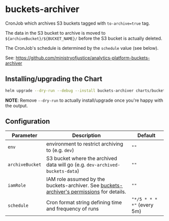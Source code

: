 # buckets-archiver

CronJob which archives S3 buckets tagged with `to-archive=true` tag.

The data in the S3 bucket to archive is moved to `${archiveBucket}/${BUCKET_NAME}/`
before the S3 bucket is actually deleted.

The CronJob's schedule is determined by the `schedule` value (see below).

See: <https://github.com/ministryofjustice/analytics-platform-buckets-archiver>

## Installing/upgrading the Chart

```bash
helm upgrade --dry-run --debug --install buckets-archiver charts/buckets-archiver --namespace default  -f chart-env-config/ENV/buckets-archiver.yml
```

**NOTE**: Remove `--dry-run` to actually install/upgrade once you're
happy with the output.

## Configuration

| Parameter       | Description                                                                                 | Default                    |
| --------------- | ------------------------------------------------------------------------------------------- | -------------------------- |
| `env`           | environment to restrict archiving to (e.g. `dev`)                                           | `""`                       |
| `archiveBucket` | S3 bucket where the archived data will go (e.g. `dev-archived-buckets-data`)                | `""`                       |
| `iamRole`       | IAM role assumed by the buckets-archiver. See [buckets-archiver's permissions] for details. | `""`                       |
| `schedule`      | Cron format string defining time and frequency of runs                                      | `"*/5 * * * *"` (every 5m) |

[buckets-archiver's permissions]: https://github.com/ministryofjustice/analytics-platform-buckets-archiver#permissions
